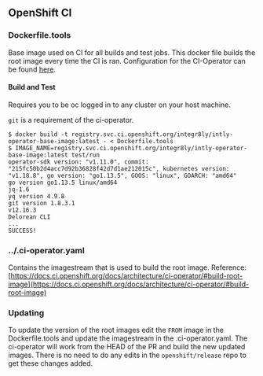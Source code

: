 ## OpenShift CI

### Dockerfile.tools

Base image used on CI for all builds and test jobs. 
This docker file builds the root image every time the CI is ran. 
Configuration for the CI-Operator can be found [here](https://docs.ci.openshift.org/docs/architecture/ci-operator/#what-is-ci-operator-and-how-does-it-work).

#### Build and Test

Requires you to be oc logged in to any cluster on your host machine.

`git` is a requirement of the ci-operator.

```
$ docker build -t registry.svc.ci.openshift.org/integr8ly/intly-operator-base-image:latest - < Dockerfile.tools
$ IMAGE_NAME=registry.svc.ci.openshift.org/integr8ly/intly-operator-base-image:latest test/run
operator-sdk version: "v1.11.0", commit: "215fc50b2d4acc7d92b36828f42d7d1ae212015c", kubernetes version: "v1.18.8", go version: "go1.13.5", GOOS: "linux", GOARCH: "amd64"
go version go1.13.5 linux/amd64
jq-1.6
yq version 4.9.8
git version 1.8.3.1
v12.16.3
Delorean CLI
...
SUCCESS!
```

### ../.ci-operator.yaml

Contains the imagestream that is used to build the root image.
Reference: [https://docs.ci.openshift.org/docs/architecture/ci-operator/#build-root-image](https://docs.ci.openshift.org/docs/architecture/ci-operator/#build-root-image)

### Updating

To update the version of the root images edit the `FROM` image in the Dockerfile.tools and update the imagestream in the .ci-operator.yaml.
The ci-operator will work from the HEAD of the PR and build the new updated images.
There is no need to do any edits in the `openshift/release` repo to get these changes added.

